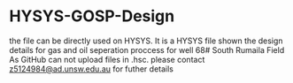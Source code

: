 # HYSYS-GOSP-Design
the file can be directly used on HYSYS.
It is a HYSYS file shown the design details for gas and oil seperation proccess for well 68# South Rumaila Field
As GitHub can not upload files in .hsc. please contact z5124984@ad.unsw.edu.au for futher details
